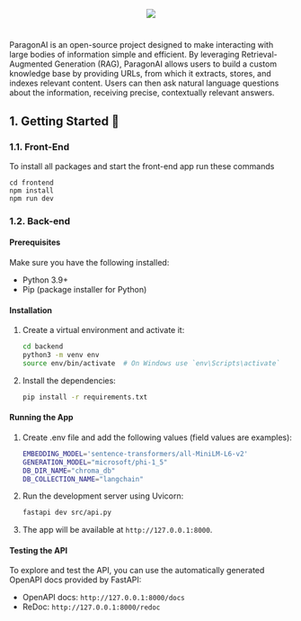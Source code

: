 <p align="center">
  <img src="https://github.com/chuuck/ParagonAI/blob/feature/selecting_kb_sources/assets/Paragon_Banner.jpg" />
</p>

#
ParagonAI is an open-source project designed to make interacting with large bodies of information simple and efficient. By leveraging Retrieval-Augmented Generation (RAG), ParagonAI allows users to build a custom knowledge base by providing URLs, from which it extracts, stores, and indexes relevant content. Users can then ask natural language questions about the information, receiving precise, contextually relevant answers.

## 1. Getting Started :rocket:

### 1.1. Front-End

To install all packages and start the front-end app run these commands

```
cd frontend
npm install
npm run dev
```

### 1.2. Back-end

#### Prerequisites
Make sure you have the following installed:
- Python 3.9+
- Pip (package installer for Python)
  
#### Installation


1. Create a virtual environment and activate it:
    ```bash
    cd backend
    python3 -m venv env
    source env/bin/activate  # On Windows use `env\Scripts\activate`
    ```

2. Install the dependencies:
    ```bash
    pip install -r requirements.txt
    ```

#### Running the App

1. Create .env file and add the following values (field values are examples):
    ```bash
    EMBEDDING_MODEL='sentence-transformers/all-MiniLM-L6-v2'
    GENERATION_MODEL="microsoft/phi-1_5"
    DB_DIR_NAME="chroma_db"
    DB_COLLECTION_NAME="langchain"
    ```

2. Run the development server using Uvicorn:
    ```bash
    fastapi dev src/api.py
    ```

3. The app will be available at `http://127.0.0.1:8000`.

#### Testing the API

To explore and test the API, you can use the automatically generated OpenAPI docs provided by FastAPI:
- OpenAPI docs: `http://127.0.0.1:8000/docs`
- ReDoc: `http://127.0.0.1:8000/redoc`

